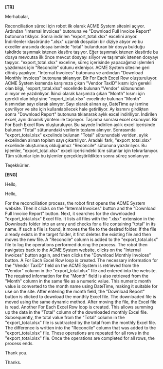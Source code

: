 **[TR]**

Merhabalar,

Reconciliation süreci için robot ilk olarak ACME System sitesini açıyor. Ardından "Internal Invoices" butonuna ve "Download Full Invoice Report" butonuna tıklıyor.
Sonra indirilen "export_total.xlsx" excelini arıyor. İndirilenler klasöründe ".xlsx" uzantılı dosyaları bir diziye atıyor ve bu exceller arasında dosya isminde "total"
bulunduran bir dosya bulduğu takdirde taşınmak istenen klasöre taşıyor. Eğer taşınmak istenen klasörde bu dosya mevcutsa ilk önce mevcut dosyayı siliyor ve taşınmak istenen
dosyayı taşıyor. "export_total.xlsx" exceline, süreç içerisinde yapacağımız işlemleri yazdırmak için "Reconcile" sütunu ekleniyor. ACME System sitesine geri dönüş yapılıyor.
"Internal Invoices" butonuna ve ardından "Download Monthly Invoices" butonuna tıklanıyor. Bir For Each Excel Row oluşturuluyor. ACME System kısmında karşımıza çıkan "Vendor TaxID"
kısmı için gerekli olan bilgi, "export_total.xlsx" excelinde bulunan "Vendor" sütunundan alınıyor ve yazdırılıyor. İkinci olarak karşımıza çıkan "Month" kısmı için gerekli olan bilgi
yine "export_total.xlsx" excelinde bulunan "Month" kısmından sayı olarak alınıyor. Sayı olarak alınan ay, DateTime ay ismine çevriliyor ve site için kullanılabilecek hale getiriliyor.
Ay kısmını girdikten sonra "Download Report" butonuna tıklanarak aylık excel indiriliyor. İndirilen excel, aynı dinamik yöntem ile taşınıyor. Taşınma sonrası excel okunuyor.
Bir For Each Excel Row oluşturuluyor. Bu sayede İndirilen aylık excel içerisinde bulunan "Total" sütunundaki verilerin toplamı alınıyor. Sonrasında "export_total.xlsx" excelinde 
bulunan "Total" sütunundaki veriden, aylık excelinden alınan toplam sayı çıkartılıyor. Aradaki fark, "export_total.xlsx" excelinde oluşturmuş olduğumuz "Reconcile" sütununa yazdırılıyor.
Bu işlemler, "export_total.xlsx" exceli içerisindeki tüm sütunlar için tekrarlanıyor. Tüm sütunlar için bu işlemler gerçekleştirildikten sonra süreç sonlanıyor.

Teşekkürler.

**[ENG]**

Hello,

Hello,

For the reconciliation process, the robot first opens the ACME System website. Then it clicks on the "Internal Invoices" button and the "Download Full Invoice Report" button.
Next, it searches for the downloaded "export_total.xlsx" Excel file. It lists all files with the ".xlsx" extension in the Downloads folder into an array and checks for a file containing "total" in its name. If such a file is found, it moves the file to the desired folder. If the file already exists in the target folder, it first deletes the existing file and then moves the new file.
A "Reconcile" column is added to the "export_total.xlsx" file to log the operations performed during the process. The robot then navigates back to the ACME System website, clicks on the "Internal Invoices" button again, and then clicks the "Download Monthly Invoices" button.
A For Each Excel Row loop is created. The necessary information for the "Vendor TaxID" field on the ACME System is retrieved from the "Vendor" column in the "export_total.xlsx" file and entered into the website. The required information for the "Month" field is also retrieved from the "Month" column in the same file as a numeric value. This numeric month value is converted to the month name using DateTime, making it suitable for use on the site.
After entering the month field, the "Download Report" button is clicked to download the monthly Excel file. The downloaded file is moved using the same dynamic method. After moving the file, the Excel file is read.
Another For Each Excel Row loop is created. This allows summing up the data in the "Total" column of the downloaded monthly Excel file. Subsequently, the total value from the "Total" column in the "export_total.xlsx" file is subtracted by the total from the monthly Excel file. The difference is written into the "Reconcile" column that was added to the "export_total.xlsx" file.
These operations are repeated for all rows in the "export_total.xlsx" file. Once the operations are completed for all rows, the process ends.

Thank you.

Thanks.
